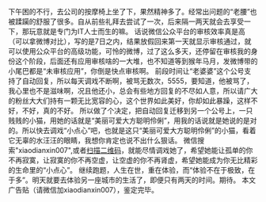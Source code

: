下午困的不行，去公司的按摩椅上坐了下，果然精神多了。经常出问题的“老腰”也被蹂躏的舒服了很多。自从前些礼拜去尝试了一次，后来隔一两天就会去享受一下，那玩意就是专门为IT人士而生的嘛。
话说微信公众平台的审核效率真是高（可以拿微博对比），写的是7日之内，结果放假回来第一天就显示审核通过，就可以使用公众平台的高级功能，可怜的微博，过了这么多天，还停留在审核我的身份这个阶段，后面还有应用审核啥的一大堆，也不知道等到猴年马月，发微博带的小尾巴都是“未审核应用”，你倒是快点审核啊。
前段时间让“老婆婆”这个公号支持了自动回复，所以每天调戏不断啊，被骂无数次，5555，要知道，他被骂了，我心里也不是滋味啊，况且他还小，总会有些地方回复的不尽如人意，所以请广大的粉丝大大们持有一颗无比宽容的心，这个世界如此美好，你却如此暴躁，这样不好，不好，真的不好。
所以做了个决定，把自动回复迁移到另一个公号上，一只贱贱的小猫，用她的话就是“美丽可爱大方聪明伶俐”，用我的话说就是她说的是对的。所以快去调戏“小点心”吧，也就是这只“美丽可爱大方聪明伶俐”的小猫，看着它无辜的水汪汪的眼睛，我想你肯定也说不出什么狠话。
微信搜索"xiaodianxin007",或者<a href="http://laopopo.me/blog/images/qrcode_for_xiaodianxin.jpg" target="_blank">扫描二维码</a>，就能尽情调戏她了，希望她能让孤单的你不再寂寞，让寂寞的你不再空虚，让空虚的你不再肾虚，希望她能成为你无比精彩的生命里的“小点心”。
继续跑题，人生在世，重在体验，而“体验不在于极致，在于多”。明天就要去体验另一座城市的生活了，即便只有两天的时间。期待。
本文广告贴（请微信加xiaodianxin007），鉴定完毕。